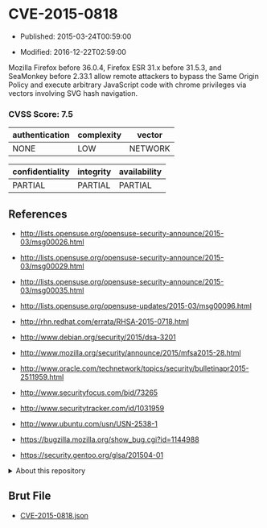 # CVE-2015-0818

- Published: 2015-03-24T00:59:00

- Modified: 2016-12-22T02:59:00

Mozilla Firefox before 36.0.4, Firefox ESR 31.x before 31.5.3, and SeaMonkey before 2.33.1 allow remote attackers to bypass the Same Origin Policy and execute arbitrary JavaScript code with chrome privileges via vectors involving SVG hash navigation.

### CVSS Score: **7.5**

| authentication | complexity | vector |
| --- | --- | --- |
| NONE | LOW | NETWORK |

| confidentiality | integrity | availability |
| --- | --- | --- |
| PARTIAL | PARTIAL | PARTIAL |

## References

* http://lists.opensuse.org/opensuse-security-announce/2015-03/msg00026.html

* http://lists.opensuse.org/opensuse-security-announce/2015-03/msg00029.html

* http://lists.opensuse.org/opensuse-security-announce/2015-03/msg00035.html

* http://lists.opensuse.org/opensuse-updates/2015-03/msg00096.html

* http://rhn.redhat.com/errata/RHSA-2015-0718.html

* http://www.debian.org/security/2015/dsa-3201

* http://www.mozilla.org/security/announce/2015/mfsa2015-28.html

* http://www.oracle.com/technetwork/topics/security/bulletinapr2015-2511959.html

* http://www.securityfocus.com/bid/73265

* http://www.securitytracker.com/id/1031959

* http://www.ubuntu.com/usn/USN-2538-1

* https://bugzilla.mozilla.org/show_bug.cgi?id=1144988

* https://security.gentoo.org/glsa/201504-01

<details>
<summary>About this repository</summary> 

  This repository is part of the project [Live Hack CVE](https://github.com/Live-Hack-CVE). Main website can be found [www.live-hack.org](https://www.live-hack.org) 
  
  Made by [Sn0wAlice](https://github.com/Sn0wAlice) for the people that care about security and need to have a feed of the latest CVEs. Hope you enjoy it, don't forget to star the repo and follow me on [Twitter](https://twitter.com/Sn0wAlice) and [Github](https://github.com/Sn0wAlice). And that is my [personnal website](https://www.alice-snow.me/)

  - [Home Page](https://github.com/Live-Hack-CVE)
  - [Framework](https://github.com/Live-Hack-CVE/cve-framework)
  - [CVE database](https://github.com/Live-Hack-CVE/full_database)
  - [Changelog](https://github.com/Live-Hack-CVE/Changelog)
</details>

## Brut File

* [CVE-2015-0818.json](https://raw.githubusercontent.com/Live-Hack-CVE/full_database/main/cves/2015/CVE-2015-0818.json)

